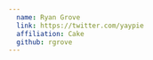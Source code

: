 ```yaml
---
  name: Ryan Grove
  link: https://twitter.com/yaypie
  affiliation: Cake 
  github: rgrove
---
```

